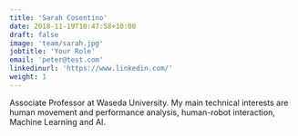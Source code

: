 ```yaml
---
title: 'Sarah Cosentino'
date: 2018-11-19T10:47:58+10:00
draft: false
image: 'team/sarah.jpg'
jobtitle: 'Your Role'
email: 'peter@test.com'
linkedinurl: 'https://www.linkedin.com/'
weight: 1
---
```


Associate Professor at Waseda University. My main technical interests are human movement and performance analysis, human-robot interaction, Machine Learning and AI. 

